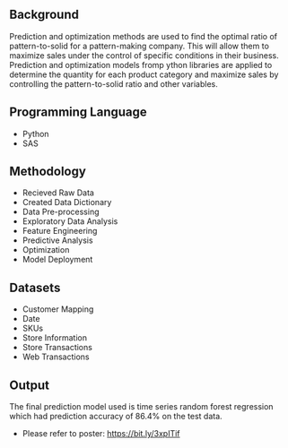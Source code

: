## Background
Prediction and optimization methods are used to find the optimal ratio of pattern-to-solid for a pattern-making company. This will allow them to maximize sales under the control of specific conditions in their business. Prediction and optimization models fromp ython libraries are applied to determine the quantity for each product category and maximize sales by controlling the pattern-to-solid ratio and other variables.

## Programming Language
* Python
* SAS

## Methodology
* Recieved Raw Data
* Created Data Dictionary
* Data Pre-processing
* Exploratory Data Analysis
* Feature Engineering
* Predictive Analysis
* Optimization
* Model Deployment

## Datasets
* Customer Mapping
* Date
* SKUs
* Store Information
* Store Transactions
* Web Transactions

## Output
The final prediction model used is time series random forest regression which had prediction accuracy of 86.4% on the test data.
- Please refer to poster: https://bit.ly/3xpITif
